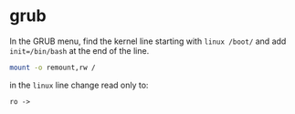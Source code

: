 # grub


In the GRUB menu, find the kernel line starting with `linux /boot/` and add `init=/bin/bash` at the end of the line.



```bash
mount -o remount,rw /
```




in the `linux` line change read only to:
```
ro -> 
```
